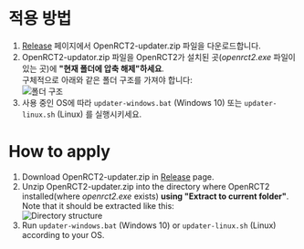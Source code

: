 # 적용 방법
 1. [Release](https://github.com/telk5093/OpenRCT2-updater/releases) 페이지에서 OpenRCT2-updater.zip 파일을 다운로드합니다.
 2. OpenRCT2-updator.zip 파일을 OpenRCT2가 설치된 곳(_openrct2.exe_ 파일이 있는 곳)에 **"현재 폴더에 압축 해제"하세요**.   
 구체적으로 아래와 같은 폴더 구조를 가져야 합니다:   
 ![폴더 구조](https://i.imgur.com/mnUHE1e.png)
 4. 사용 중인 OS에 따라 ``updater-windows.bat`` (Windows 10) 또는 ``updater-linux.sh`` (Linux) 를 실행시키세요.

# How to apply

 1. Download OpenRCT2-updater.zip in [Release](https://github.com/telk5093/OpenRCT2-updater/releases) page.
 2. Unzip OpenRCT2-updater.zip into the directory where OpenRCT2 installed(where _openrct2.exe_ exists) **using "Extract to current folder"**.   
 Note that it should be extracted like this:   
![Directory structure](https://i.imgur.com/mnUHE1e.png)
 3. Run ``updater-windows.bat`` (Windows 10) or ``updater-linux.sh`` (Linux) according to your OS.

